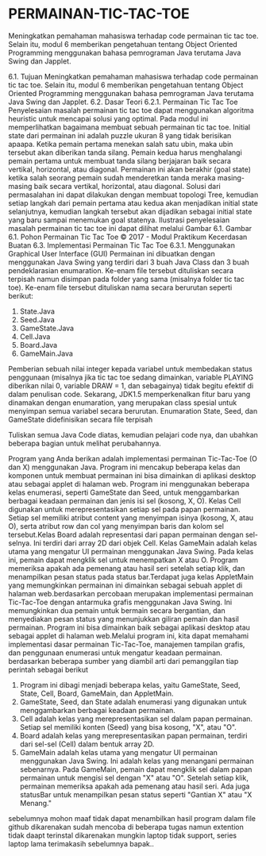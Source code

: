 # PERMAINAN-TIC-TAC-TOE
Meningkatkan pemahaman mahasiswa terhadap code permainan tic tac toe. Selain itu, modul 6 memberikan pengetahuan tentang Object Oriented Programming menggunakan bahasa pemrograman Java terutama Java Swing dan Japplet.

6.1. Tujuan
Meningkatkan pemahaman mahasiswa terhadap code permainan tic tac toe. Selain itu, modul 6
memberikan pengetahuan tentang Object Oriented Programming menggunakan bahasa pemrograman
Java terutama Java Swing dan Japplet.
6.2. Dasar Teori
6.2.1. Permainan Tic Tac Toe
Penyelesaian masalah permainan tic tac toe dapat menggunakan algoritma heuristic untuk
mencapai solusi yang optimal. Pada modul ini memperlihatkan bagaimana membuat sebuah
permainan tic tac toe. Initial state dari permainan ini adalah puzzle ukuran 8 yang tidak berisikan apaapa. Ketika pemain pertama menekan salah satu ubin, maka ubin tersebut akan diberikan tanda
silang. Pemain kedua harus menghalangi pemain pertama untuk membuat tanda silang berjajaran baik
secara vertikal, horizontal, atau diagonal. Permainan ini akan berakhir (goal state) ketika salah
seorang pemain sudah menderetkan tanda meraka masing-masing baik secara vertikal, horizontal, atau
diagonal.
Solusi dari permasalahan ini dapat dilakukan dengan membuat topologi Tree, kemudian
setiap langkah dari pemain pertama atau kedua akan menjadikan initial state selanjutnya, kemudian
langkah tersebut akan dijadikan sebagai initial state yang baru sampai menemukan goal statenya.
Ilustrasi penyelesaian masalah permainan tic tac toe ini dapat dilihat melalui Gambar 6.1.
Gambar 6.1. Pohon Permainan Tic Tac Toe
© 2017 - Modul Praktikum Kecerdasan Buatan
6.3. Implementasi Permainan Tic Tac Toe
6.3.1. Menggunakan Graphical User Interface (GUI)
Permainan ini dibuatkan dengan menggunakan Java Swing yang terdiri dari 3 buah Java Class
dan 3 buah pendeklarasian enumaration. Ke-enam file tersebut dituliskan secara terpisah namun
disimpan pada folder yang sama (misalnya folder tic tac toe). Ke-enam file tersebut dituliskan nama
secara berurutan seperti berikut:
1. State.Java
2. Seed.Java
3. GameState.Java
4. Cell.Java
5. Board.Java
6. GameMain.Java
  
Pemberian sebuah nilai integer kepada variabel untuk membedakan status penggunaan (misalnya jika
tic tac toe sedang dimainkan, variable PLAYING diberikan nilai 0, variable DRAW = 1, dan
sebagainya) tidak begitu efektif di dalam penulisan code. Sekarang, JDK1.5 memperkenalkan fitur
baru yang dinamakan dengan enumaration, yang merupakan class spesial untuk menyimpan semua
variabel secara berurutan. Enumaration State, Seed, dan GameState didefinisikan secara file terpisah

Tuliskan semua Java Code diatas, kemudian pelajari code nya, dan ubahkan beberapa bagian untuk
melihat perubahannya.

Program yang Anda berikan adalah implementasi permainan Tic-Tac-Toe (O dan X) menggunakan Java. Program ini mencakup beberapa kelas dan komponen untuk membuat permainan ini bisa dimainkan di aplikasi desktop atau sebagai applet di halaman web.
Program ini menggunakan beberapa kelas enumerasi, seperti GameState dan Seed, untuk menggambarkan berbagai keadaan permainan dan jenis isi sel (kosong, X, O).
Kelas Cell digunakan untuk merepresentasikan setiap sel pada papan permainan. Setiap sel memiliki atribut content yang menyimpan isinya (kosong, X, atau O), serta atribut row dan col yang menyimpan baris dan kolom sel tersebut.Kelas Board adalah representasi dari papan permainan dengan sel-selnya. Ini terdiri dari array 2D dari objek Cell.
Kelas GameMain adalah kelas utama yang mengatur UI permainan menggunakan Java Swing. Pada kelas ini, pemain dapat mengklik sel untuk menempatkan X atau O. Program memeriksa apakah ada pemenang atau hasil seri setelah setiap klik, dan menampilkan pesan status pada status bar.Terdapat juga kelas AppletMain yang memungkinkan permainan ini dimainkan sebagai sebuah applet di halaman web.berdasarkan percobaan merupakan implementasi permainan Tic-Tac-Toe dengan antarmuka grafis menggunakan Java Swing. Ini memungkinkan dua pemain untuk bermain secara bergantian, dan menyediakan pesan status yang menunjukkan giliran pemain dan hasil permainan. Program ini bisa dimainkan baik sebagai aplikasi desktop atau sebagai applet di halaman web.Melalui program ini, kita dapat memahami implementasi dasar permainan Tic-Tac-Toe, manajemen tampilan grafis, dan penggunaan enumerasi untuk mengatur keadaan permainan. 
berdasarkan beberapa sumber yang diambil arti dari pemanggilan tiap perintah sebagai berikut
1. Program ini dibagi menjadi beberapa kelas, yaitu GameState, Seed, State, Cell, Board, GameMain, dan AppletMain.
2. GameState, Seed, dan State adalah enumerasi yang digunakan untuk menggambarkan berbagai keadaan permainan.
3. Cell adalah kelas yang merepresentasikan sel dalam papan permainan. Setiap sel memiliki konten (Seed) yang bisa kosong, "X", atau "O".
4. Board adalah kelas yang merepresentasikan papan permainan, terdiri dari sel-sel (Cell) dalam bentuk array 2D.
5. GameMain adalah kelas utama yang mengatur UI permainan menggunakan Java Swing. Ini adalah kelas yang menangani permainan sebenarnya.
Pada GameMain, pemain dapat mengklik sel dalam papan permainan untuk mengisi sel dengan "X" atau "O". Setelah setiap klik, permainan memeriksa apakah ada pemenang atau hasil seri. Ada juga statusBar untuk menampilkan pesan status seperti "Gantian X" atau "X Menang."

sebelumnya mohon maaf tidak dapat menambilkan hasil program dalam file github dikarenakan sudah mencoba di beberapa tugas namun extention tidak daapt terinstal dikarenakan mungkin laptop tidak support, series laptop lama terimakasih sebelumnya bapak..
